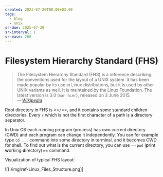 ```yaml
---
created: 2023-07-20T00:00+03:00
tags:
  - blog
  - unix
sr-due: 2025-07-29
sr-interval: 1
sr-ease: 208
---
```


# Filesystem Hierarchy Standard (FHS)

> The Filesystem Hierarchy Standard (FHS) is a reference describing the conventions used for the layout of a UNIX system. It has been made popular by its use in Linux distributions, but it is used by other UNIX variants as well. It is maintained by the Linux Foundation. The latest version is 3.0 (`man hier`), released on 3 June 2015.\
> — <cite>[Wikipedia](https://en.wikipedia.org/wiki/Filesystem_Hierarchy_Standard)</cite>

Root directory in FHS is ==`/`==, and it contains some standard children directories. Every `/` which is not the first character of a path is a directory separator.

In Unix OS each running program (process) has own current directory (CWD) and each program can change it independently. You can for example type `cd ...` command into some directory in terminal, and it becomes CWD for shell. To find out what is the current directory, you can use ==`pwd` (**p**rint **w**orking **d**irectory)== command.

Visualization of typical FHS layout:

![[./img/ref-Linux_Files_Structure.png]]
